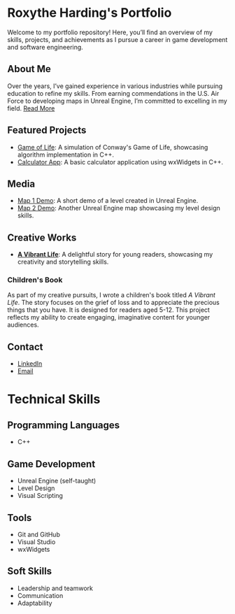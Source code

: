 # Roxythe Harding's Portfolio
Welcome to my portfolio repository! Here, you’ll find an overview of my skills, projects, and achievements as I pursue a career in game development and software engineering.

## About Me
Over the years, I’ve gained experience in various industries while pursuing education to refine my skills. From earning commendations in the U.S. Air Force to developing maps in Unreal Engine, I’m committed to excelling in my field.
[Read More](./About_Me.md)

## Featured Projects
- [Game of Life](https://github.com/Roxythe/GameOfLife): A simulation of Conway's Game of Life, showcasing algorithm implementation in C++.
- [Calculator App](https://github.com/Roxythe/Calculator_App): A basic calculator application using wxWidgets in C++.

## Media
- [Map 1 Demo](https://youtu.be/VP0z5PM8efk): A short demo of a level created in Unreal Engine.
- [Map 2 Demo](https://youtu.be/GQODAAfSKQY): Another Unreal Engine map showcasing my level design skills.

## Creative Works
- **[A Vibrant Life](https://drive.google.com/file/d/1iqhhlrDHMhrJuUQo3DLyqb9Sb14Js99V/view?usp=sharing)**: A delightful story for young readers, showcasing my creativity and storytelling skills.

### Children's Book
As part of my creative pursuits, I wrote a children's book titled *A Vibrant Life*. The story focuses on the grief of loss and to appreciate the precious things that you have. It is designed for readers aged 5-12. This project reflects my ability to create engaging, imaginative content for younger audiences.

## Contact
- [LinkedIn](https://www.linkedin.com/in/roxythe-harding/)
- [Email](mailto:roxythelharding@gmail.com)

# Technical Skills

## Programming Languages
- C++

## Game Development
- Unreal Engine (self-taught)
- Level Design
- Visual Scripting

## Tools
- Git and GitHub
- Visual Studio
- wxWidgets

## Soft Skills
- Leadership and teamwork
- Communication
- Adaptability
